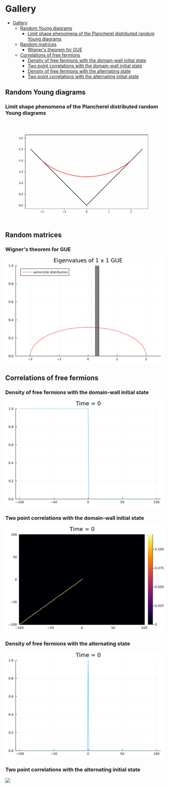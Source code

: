# Gallery

- [Gallery](#gallery)
  - [Random Young diagrams](#random-young-diagrams)
    - [Limit shape phenomena of the Plancherel distributed random Young diagrams](#limit-shape-phenomena-of-the-plancherel-distributed-random-young-diagrams)
  - [Random matrices](#random-matrices)
    - [Wigner's theorem for GUE](#wigners-theorem-for-gue)
  - [Correlations of free fermions](#correlations-of-free-fermions)
    - [Density of free fermions with the domain-wall initial state](#density-of-free-fermions-with-the-domain-wall-initial-state)
    - [Two point correlations with the domain-wall initial state](#two-point-correlations-with-the-domain-wall-initial-state)
    - [Density of free fermions with the alternating state](#density-of-free-fermions-with-the-alternating-state)
    - [Two point correlations with the alternating initial state](#two-point-correlations-with-the-alternating-initial-state)


## Random Young diagrams

### Limit shape phenomena of the Plancherel distributed random Young diagrams

![](gallery/plancherel_growth.gif)

## Random matrices

### Wigner's theorem for GUE

![](gallery/GUE_Wigner_semicircular_law.gif)

## Correlations of free fermions

### Density of free fermions with the domain-wall initial state

![](gallery/densities_time_evolution2.gif)

### Two point correlations with the domain-wall initial state

![](gallery/time_growth_two_pt_correlations_100x100_cs012.gif)

### Density of free fermions with the alternating state

![](gallery/densities_time_evolution_alt_2.gif)

### Two point correlations with the alternating initial state

![](gallery/time_growth_two_pt_correlations_alt.gif)